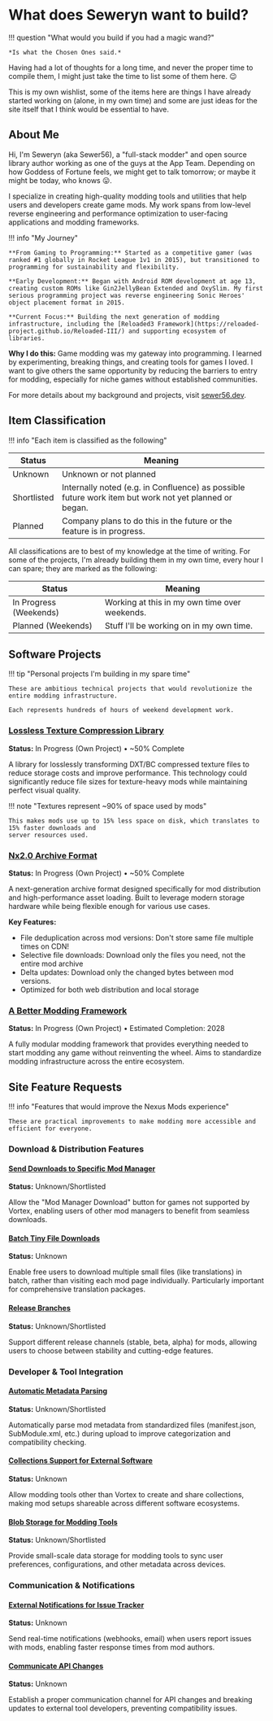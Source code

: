 # What does Seweryn want to build?

!!! question "What would you build if you had a magic wand?"

    *Is what the Chosen Ones said.*

Having had a lot of thoughts for a long time, and never the proper time to compile them, I might just
take the time to list some of them here. 😉

This is my own wishlist, some of the items here are things I have already started working on
(alone, in my own time) and some are just ideas for the site itself that I think would be essential to have.

## About Me

Hi, I'm Seweryn (aka Sewer56), a "full-stack modder" and open source library author working as one of the guys at the App Team.
Depending on how Goddess of Fortune feels, we might get to talk tomorrow; or maybe it might be today, who knows 😛.

I specialize in creating high-quality modding tools and utilities that help users and developers create game mods.
My work spans from low-level reverse engineering and performance optimization to user-facing applications and modding frameworks.

!!! info "My Journey"

    **From Gaming to Programming:** Started as a competitive gamer (was ranked #1 globally in Rocket League 1v1 in 2015), but transitioned to programming for sustainability and flexibility.
    
    **Early Development:** Began with Android ROM development at age 13, creating custom ROMs like Gin2JellyBean Extended and OxySlim. My first serious programming project was reverse engineering Sonic Heroes' object placement format in 2015.
    
    **Current Focus:** Building the next generation of modding infrastructure, including the [Reloaded3 Framework](https://reloaded-project.github.io/Reloaded-III/) and supporting ecosystem of libraries.

**Why I do this:** Game modding was my gateway into programming. I learned by experimenting, breaking things, and creating tools for games I loved. I want to give others the same opportunity by reducing the barriers to entry for modding, especially for niche games without established communities.

For more details about my background and projects, visit [sewer56.dev](https://sewer56.dev).

## Item Classification

!!! info "Each item is classified as the following"

| Status                 | Meaning                                                                                               |
| ---------------------- | ----------------------------------------------------------------------------------------------------- |
| Unknown                | Unknown or not planned                                                                                |
| Shortlisted            | Internally noted (e.g. in Confluence) as possible future work item but work not yet planned or began. |
| Planned                | Company plans to do this in the future or the feature is in progress.                                 |

All classifications are to best of my knowledge at the time of writing.
For some of the projects, I'm already building them in my own time, every hour I can spare;
they are marked as the following:

| Status                 | Meaning                                                                                               |
| ---------------------- | ----------------------------------------------------------------------------------------------------- |
| In Progress (Weekends) | Working at this in my own time over weekends.                                                         |
| Planned (Weekends)     | Stuff I'll be working on in my own time.                                                              |

## Software Projects

!!! tip "Personal projects I'm building in my spare time"

    These are ambitious technical projects that would revolutionize the entire modding infrastructure.

    Each represents hundreds of hours of weekend development work.

### [Lossless Texture Compression Library](./dxt-lossless-transform.md)

**Status:** In Progress (Own Project) • ~50% Complete

A library for losslessly transforming DXT/BC compressed texture files to reduce storage costs and improve performance.
This technology could significantly reduce file sizes for texture-heavy mods while maintaining perfect visual quality.

!!! note "Textures represent ~90% of space used by mods"

    This makes mods use up to 15% less space on disk, which translates to 15% faster downloads and
    server resources used.

### [Nx2.0 Archive Format](./nx2.0.md)

**Status:** In Progress (Own Project) • ~50% Complete

A next-generation archive format designed specifically for mod distribution and high-performance asset loading.
Built to leverage modern storage hardware while being flexible enough for various use cases.

**Key Features:**

- File deduplication across mod versions: Don't store same file multiple times on CDN!
- Selective file downloads: Download only the files you need, not the entire mod archive
- Delta updates: Download only the changed bytes between mod versions.
- Optimized for both web distribution and local storage

### [A Better Modding Framework](./reloaded3.md)

**Status:** In Progress (Own Project) • Estimated Completion: 2028

A fully modular modding framework that provides everything needed to start modding any game without
reinventing the wheel. Aims to standardize modding infrastructure across the entire ecosystem.

## Site Feature Requests

!!! info "Features that would improve the Nexus Mods experience"

    These are practical improvements to make modding more accessible and efficient for everyone.

### Download & Distribution Features

#### [Send Downloads to Specific Mod Manager](./nxm-handler.md)

**Status:** Unknown/Shortlisted

Allow the "Mod Manager Download" button for games not supported by Vortex, enabling users of other
mod managers to benefit from seamless downloads.

#### [Batch Tiny File Downloads](./tiny-file-downloads.md)

**Status:** Unknown

Enable free users to download multiple small files (like translations) in batch, rather than visiting
each mod page individually. Particularly important for comprehensive translation packages.

#### [Release Branches](./release-branches.md)

**Status:** Unknown/Shortlisted

Support different release channels (stable, beta, alpha) for mods, allowing users to choose between
stability and cutting-edge features.

### Developer & Tool Integration

#### [Automatic Metadata Parsing](./metadata-parsing.md)

**Status:** Unknown/Shortlisted

Automatically parse mod metadata from standardized files (manifest.json, SubModule.xml, etc.) during
upload to improve categorization and compatibility checking.

#### [Collections Support for External Software](./collections-for-external-software.md)

**Status:** Unknown

Allow modding tools other than Vortex to create and share collections, making mod setups shareable
across different software ecosystems.

#### [Blob Storage for Modding Tools](./blob-storage.md)

**Status:** Unknown/Shortlisted

Provide small-scale data storage for modding tools to sync user preferences, configurations, and
other metadata across devices.

### Communication & Notifications

#### [External Notifications for Issue Tracker](./issue-tracker.md)

**Status:** Unknown

Send real-time notifications (webhooks, email) when users report issues with mods, enabling faster
response times from mod authors.

#### [Communicate API Changes](./communicate-api-changes.md)

**Status:** Unknown

Establish a proper communication channel for API changes and breaking updates to external tool developers,
preventing compatibility issues.